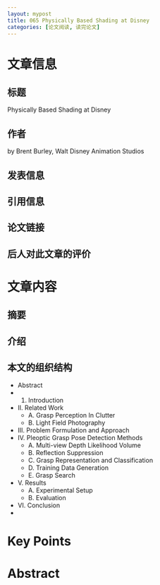 ```yaml
---
layout: mypost
title: 065 Physically Based Shading at Disney
categories: [论文阅读, 读完论文]
---
```



# 文章信息

## 标题

Physically Based Shading at Disney

## 作者

by Brent Burley, Walt Disney Animation Studios

## 发表信息



## 引用信息



## 论文链接


## 后人对此文章的评价


# 文章内容

## 摘要

> 

## 介绍



## 本文的组织结构


- Abstract
- 1. Introduction
- II. Related Work
  - A. Grasp Perception In Clutter
  - B. Light Field Photography
- III. Problem Formulation and Approach
- IV. Pleoptic Grasp Pose Detection Methods
  - A. Multi-view Depth Likelihood Volume
  - B. Reflection Suppression
  - C. Grasp Representation and Classification
  - D. Training Data Generation
  - E. Grasp Search
- V. Results
  - A. Experimental Setup
  - B. Evaluation
- VI. Conclusion
- 


# Key Points

# Abstract 

